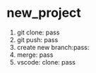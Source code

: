 # new_project
1. git clone: pass
2. git push: pass
3. create new branch:pass: 
4. merge: pass
5. vscode: clone: pass